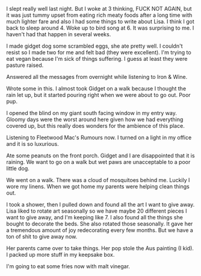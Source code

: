 I slept really well last night. But I woke at 3 thinking, FUCK NOT AGAIN, but it was just tummy upset from eating rich meaty foods after a long time with much lighter fare and also I had some things to write about Lisa. I think I got back to sleep around 4. Woke up to bird song at 6. It was surprising to me. I haven't had that happen in several weeks.

I made gidget dog some scrambled eggs, she ate pretty well. I couldn't resist so I made two for me and felt bad (they were excellent). I'm trying to eat vegan because I'm sick of things suffering. I guess at least they were pasture raised.

Answered all the messages from overnight while listening to Iron & Wine. 

Wrote some in this. I almost took Gidget on a walk because I thought the rain let up, but it started pouring right when we were about to go out. Poor pup. 

I opened the blind on my giant south facing window in my entry way. Gloomy days were the worst around here given how we had everything covered up, but this really does wonders for the ambience of this place. 

Listening to Fleetwood Mac's Rumours now. I turned on a light in my office and it is so luxurious. 

Ate some peanuts on the front porch. Gidget and I are disappointed that it is raining. We want to go on a walk but wet paws are unacceptable to a poor little dog. 

We went on a walk. There was a cloud of mosquitoes behind me. Luckily I wore my linens. When we got home my parents were helping clean things out.

I took a shower, then I pulled down and found all the art I want to give away. Lisa liked to rotate art seasonally so we have maybe 20 different pieces I want to give away, and I'm keeping like 7. I also found all the things she bought to decorate the beds. She also rotated those seasonally. It gave her a tremendous amount of joy redecorating every few months. But we have a ton of shit to give away now.

Her parents came over to take things. Her pop stole the Aus painting (I kid). I packed up more stuff in my keepsake box. 

I'm going to eat some fries now with malt vinegar. 